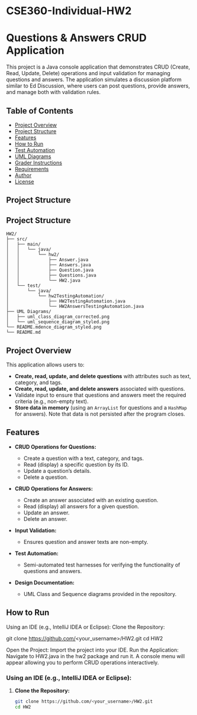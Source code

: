 # CSE360-Individual-HW2
# Questions & Answers CRUD Application

This project is a Java console application that demonstrates CRUD (Create, Read, Update, Delete) operations and input validation for managing questions and answers. The application simulates a discussion platform similar to Ed Discussion, where users can post questions, provide answers, and manage both with validation rules.


## Table of Contents

- [Project Overview](#project-overview)
- [Project Structure](#project-structure)
- [Features](#features)
- [How to Run](#how-to-run)
- [Test Automation](#test-automation)
- [UML Diagrams](#uml-diagrams)
- [Grader Instructions](#grader-instructions)
- [Requirements](#requirements)
- [Author](#author)
- [License](#license)


## Project Structure

## Project Structure
```plaintext
HW2/
├── src/
│   ├── main/
│   │   └── java/
│   │       └── hw2/
│   │           ├── Answer.java
│   │           ├── Answers.java
│   │           ├── Question.java
│   │           ├── Questions.java
│   │           └── HW2.java
│   └── test/
│       └── java/
│           └── hw2TestingAutomation/
│               ├── HW2TestingAutomation.java
│               └── HW2AnswersTestingAutomation.java
├── UML Diagrams/
│   ├── uml_class_diagram_corrected.png
│   └── uml_sequence_diagram_styled.png
└── README.mdence_diagram_styled.png
└── README.md
```
## Project Overview

This application allows users to:
- **Create, read, update, and delete questions** with attributes such as text, category, and tags.
- **Create, read, update, and delete answers** associated with questions.
- Validate input to ensure that questions and answers meet the required criteria (e.g., non-empty text).
- **Store data in memory** (using an `ArrayList` for questions and a `HashMap` for answers). Note that data is not persisted after the program closes.



## Features

- **CRUD Operations for Questions:**
  - Create a question with a text, category, and tags.
  - Read (display) a specific question by its ID.
  - Update a question’s details.
  - Delete a question.
  
- **CRUD Operations for Answers:**
  - Create an answer associated with an existing question.
  - Read (display) all answers for a given question.
  - Update an answer.
  - Delete an answer.
  
- **Input Validation:**
  - Ensures question and answer texts are non-empty.
  
- **Test Automation:**
  - Semi-automated test harnesses for verifying the functionality of questions and answers.
  
- **Design Documentation:**
  - UML Class and Sequence diagrams provided in the repository.

## How to Run
Using an IDE (e.g., IntelliJ IDEA or Eclipse):
Clone the Repository:

git clone https://github.com/<your_username>/HW2.git
cd HW2

Open the Project:
Import the project into your IDE.
Run the Application:
Navigate to HW2.java in the hw2 package and run it.
A console menu will appear allowing you to perform CRUD operations interactively.
### Using an IDE (e.g., IntelliJ IDEA or Eclipse):

1. **Clone the Repository:**
   ```bash
   git clone https://github.com/<your_username>/HW2.git
   cd HW2


